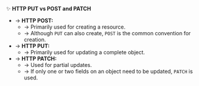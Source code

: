 ✨ **HTTP PUT vs POST and PATCH**
- → **HTTP POST:**
    - → Primarily used for creating a resource.
    - → Although `PUT` can also create, `POST` is the common convention for creation.
- → **HTTP PUT:**
    - → Primarily used for updating a complete object.
- → **HTTP PATCH:**
    - → Used for partial updates.
    - → If only one or two fields on an object need to be updated, `PATCH` is used.